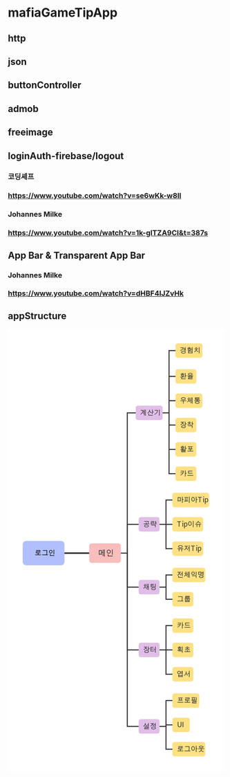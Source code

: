 # mafiaGameTipApp 

## http 

## json 

## buttonController

## admob

## freeimage  

## loginAuth-firebase/logout

### 코딩셰프
### https://www.youtube.com/watch?v=se6wKk-w8lI 
### Johannes Milke 
### https://www.youtube.com/watch?v=1k-gITZA9CI&t=387s 

## App Bar & Transparent App Bar

### Johannes Milke
### https://www.youtube.com/watch?v=dHBF4IJZvHk

## appStructure
![대체 텍스트](./viewstr.jpg)
